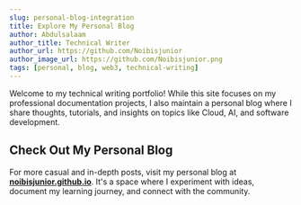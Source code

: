 ```yaml
---
slug: personal-blog-integration
title: Explore My Personal Blog
author: Abdulsalaam
author_title: Technical Writer
author_url: https://github.com/Noibisjunior
author_image_url: https://github.com/Noibisjunior.png
tags: [personal, blog, web3, technical-writing]
---
```


Welcome to my technical writing portfolio! While this site focuses on my professional documentation projects, I also maintain a personal blog where I share thoughts, tutorials, and insights on topics like Cloud, AI, and software development.

## Check Out My Personal Blog
For more casual and in-depth posts, visit my personal blog at **[noibisjunior.github.io](https://noibisjunior.github.io/)**. It's a space where I experiment with ideas, document my learning journey, and connect with the community.

